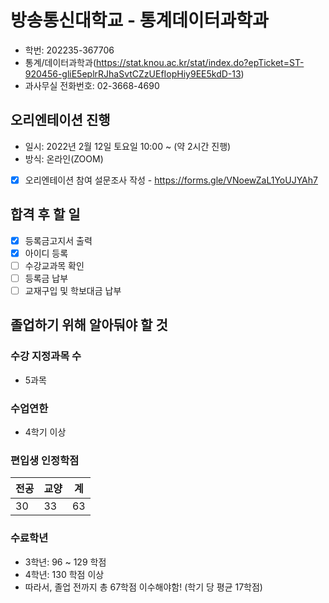 # 방송통신대학교 - 통계데이터과학과

- 학번: 202235-367706
- 통계/데이터과학과(https://stat.knou.ac.kr/stat/index.do?epTicket=ST-920456-gliE5eplrRJhaSvtCZzUEfIopHiy9EE5kdD-13)
- 과사무실 전화번호: 02-3668-4690
## 오리엔테이션 진행
- 일시: 2022년 2월 12일 토요일 10:00 ~ (약 2시간 진행)
- 방식: 온라인(ZOOM)

- [x] 오리엔테이션 참여 설문조사 작성 - https://forms.gle/VNoewZaL1YoUJYAh7


## 합격 후 할 일

- [x] 등록금고지서 출력
- [x] 아이디 등록
- [ ] 수강교과목 확인
- [ ] 등록금 납부
- [ ] 교재구입 및 학보대금 납부

## 졸업하기 위해 알아둬야 할 것

### 수강 지정과목 수 
 - 5과목
### 수업연한
 - 4학기 이상

### 편입생 인정학점

| 전공 | 교양 | 계  |
| ---- | ---- | --- |
| 30   | 33   | 63  |

### 수료학년

- 3학년: 96 ~ 129 학점
- 4학년: 130 학점 이상
- 따라서, 졸업 전까지 총 67학점 이수해야함! (학기 당 평균 17학점)


   